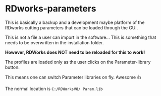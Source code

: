 # RDworks-parameters

This is basically a backup and a development maybe platform of the RDworks cutting parameters that can be loaded through the GUI. 

This is not a file a user can import in the software... This is something that needs to be overwritten in the installation folder. 

**However, RDWorks does NOT need to be reloaded for this to work!**

The profiles are loaded only as the user clicks on the Parameter-library button.

This means one can switch Parameter libraries on fly. Awesome 👍

The normal location is 
`C:/RDWorksV8/ Param.lib`